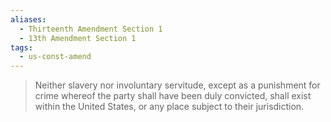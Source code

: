 ```yaml
---
aliases:
  - Thirteenth Amendment Section 1
  - 13th Amendment Section 1
tags:
  - us-const-amend
---
```

> Neither slavery nor involuntary servitude, except as a punishment for crime whereof the party shall have been duly convicted, shall exist within the United States, or any place subject to their jurisdiction.

